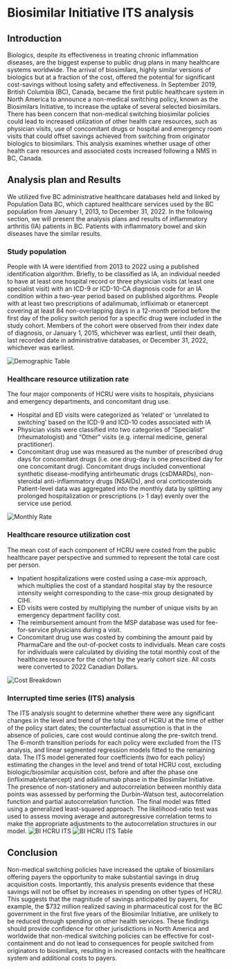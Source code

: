 # Biosimilar Initiative ITS analysis
## Introduction
Biologics, despite its effectiveness in treating chronic inflammation diseases, are the biggest expense to public drug plans in many healthcare systems worldwide. The arrival of biosimilars, highly similar versions of biologics but at a fraction of the cost, offered the potential for significant cost-savings without losing safety and effectiveness. In September 2019, British Columbia (BC), Canada, became the first public healthcare system in North America to announce a non-medical switching policy, known as the Biosimilars Initiative, to increase the uptake of several selected biosimilars. There has been concern that non-medical switching biosimilar policies could lead to increased utilization of other health care resources, such as physician visits, use of concomitant drugs or hospital and emergency room visits that could offset savings achieved from switching from originator biologics to biosimilars. This analysis examines whether usage of other health care resources and associated costs increased following a NMS in BC, Canada. 

## Analysis plan and Results
We utilized five BC administrative healthcare databases held and linked by Population Data BC, which captured healthcare services used by the BC population from January 1, 2013, to December 31, 2022. In the following section, we will present the analysis plans and results of inflammatory arthritis (IA) patients in BC. Patients with inflammatory bowel and skin diseases have the similar results. 

### Study population
People with IA were identified from 2013 to 2022 using a published identification algorithm. Briefly, to be classified as IA, an individual needed to have at least one hospital record or three physician visits (at least one specialist visit) with an ICD-9 or ICD-10-CA diagnosis code for an IA condition within a two-year period based on published algorithms. People with at least two prescriptions of adalimumab, infliximab or etanercept covering at least 84 non-overlapping days in a 12-month period before the first day of the policy switch period for a specific drug were included in the study cohort. Members of the cohort were observed from their index date of diagnosis, or January 1, 2015, whichever was earliest, until their death, last recorded date in administrative databases, or December 31, 2022, whichever was earliest. 

![Demographic Table](https://github.com/haohung3010/images_repos/blob/main/BI_ITS_analysis/Demographic%20Table.png)

### Healthcare resource utilization rate
The four major components of HCRU were visits to hospitals, physicians and emergency departments, and concomitant drug use. 
- Hospital and ED visits were categorized as ‘related‘ or ‘unrelated to switching’ based on the ICD-9 and ICD-10 codes associated with IA
- Physician visits were classified into two categories of “Specialist” (rheumatologist) and “Other” visits (e.g. internal medicine, general practitioner).
- Concomitant drug use was measured as the number of prescribed drug days for concomitant drugs (i.e. one drug-day is one prescribed day for one concomitant drug). Concomitant drugs included conventional synthetic disease-modifying antirheumatic drugs (csDMARDs), non-steroidal anti-inflammatory drugs (NSAIDs), and oral corticosteroids
Patient-level data was aggregated into the monthly data by splitting any prolonged hospitalization or prescriptions (> 1 day) evenly over the service use period.

![Monthly Rate](https://github.com/haohung3010/images_repos/blob/main/BI_ITS_analysis/Monthly%20Rate.png)

### Healthcare resource utilization cost 
The mean cost of each component of HCRU were costed from the public healthcare payer perspective and summed to represent the total care cost per person. 
- Inpatient hospitalizations were costed using a case-mix approach, which multiplies the cost of a standard hospital stay by the resource intensity weight corresponding to the case-mix group designated by CIHI.
- ED visits were costed by multiplying the number of unique visits by an emergency department facility cost.
- The reimbursement amount from the MSP database was used for fee-for-service physicians during a visit.
- Concomitant drug use was costed by combining the amount paid by PharmaCare and the out-of-pocket costs to individuals.
Mean care costs for individuals were calculated by dividing the total monthly cost of the healthcare resource for the cohort by the yearly cohort size. All costs were converted to 2022 Canadian Dollars.

![Cost Breakdown](https://github.com/haohung3010/images_repos/blob/main/BI_ITS_analysis/Cost%20Breakdown.png)

### Interrupted time series (ITS) analysis
The ITS analysis sought to determine whether there were any significant changes in the level and trend of the total cost of HCRU at the time of either of the policy start dates; the counterfactual assumption is that in the absence of policies, care cost would continue along the pre-switch trend. The 6-month transition periods for each policy were excluded from the ITS analysis, and linear segmented regression models fitted to the remaining data. The ITS model generated four coefficients (two for each policy) estimating the changes in the level and trend of total HCRU cost, excluding biologic/biosimilar acquisition cost, before and after the phase one (infliximab/etanercept) and adalimumab phase in the Biosimilar Initiative. The presence of non-stationery and autocorrelation between monthly data points was assessed by performing the Durbin-Watson test, autocorrelation function and partial autocorrelation function. The final model was fitted using a generalized least-squared approach. The likelihood-ratio test was used to assess moving average and autoregressive correlation terms to make the appropriate adjustments to the autocorrelation structures in our model. 
![BI HCRU ITS](https://github.com/haohung3010/images_repos/blob/main/BI_ITS_analysis/BI%20HCRU%20ITS.png)
![BI HCRU ITS Table](https://github.com/haohung3010/images_repos/blob/main/BI_ITS_analysis/BI%20HCRU%20ITS%20Table.png)

## Conclusion
Non-medical switching policies have increased the uptake of biosimilars offering payers the opportunity to make substantial savings in drug acquisition costs. Importantly, this analysis presents evidence that these savings will not be offset by increases in spending on other types of HCRU. This suggests that the magnitude of savings anticipated by payers, for example, the $732 million realized saving in pharmaceutical cost for the BC government in the first five years of the Biosimilar Initiative, are unlikely to be reduced through spending on other health services. These findings should provide confidence for other jurisdictions in North America and worldwide that non-medical switching policies can be effective for cost-containment and do not lead to consequences for people switched from originators to biosimilars, resulting in increased contacts with the healthcare system and additional costs to payers. 
